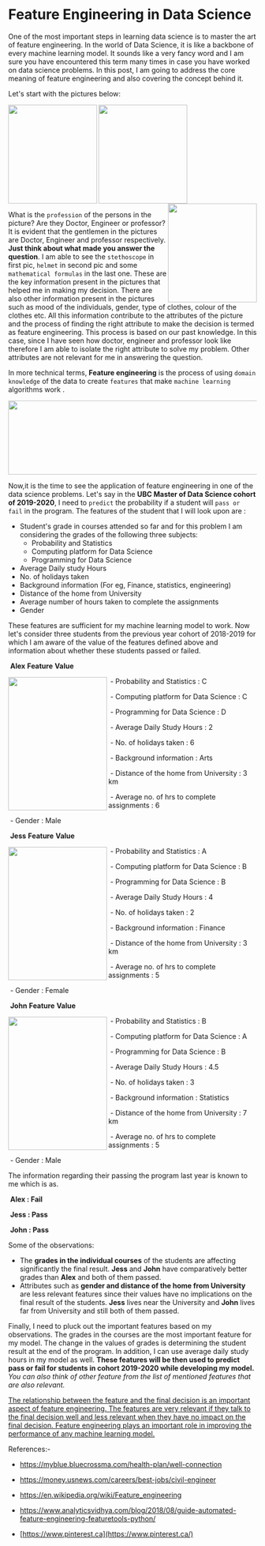 #  Feature Engineering in Data Science



One of the most important steps in learning data science is to master the art of feature engineering. In the world of Data Science, it is like a backbone of every machine learning model. It sounds like a very fancy word and I am sure you have encountered this term many times in case you have worked on data science problems. In this post, I am going to address the core meaning of feature engineering and also covering the concept behind it.

Let's start with the pictures below:

<img src="https://amank90.github.io/images//doctor.png" width="180" height="200" align="left"/><img src="https://amank90.github.io/images//engineer.jpg" width="180" height="200" align="middle"/> <img src="https://amank90.github.io/images//prof.jpg" width="180" height = 200 align="right"/>





What is the `profession` of the persons in the picture? Are they Doctor, Engineer or professor? It is evident that the gentlemen in the pictures are Doctor, Engineer and professor respectively.  **Just think about what made you answer the question**. I am able to see the `stethoscope` in first pic, `helmet` in second pic and some `mathematical formulas` in the last one.  These are the key information present in the pictures that helped me in making my decision.  There are also other information present in the pictures such as mood of the individuals, gender, type of clothes, colour of the clothes etc.  All this information contribute to the attributes of the picture and the process of finding the right attribute to make the decision is termed as feature engineering. This process is based on our past knowledge. In this case, since I have seen how doctor, engineer and professor look like therefore I am able to isolate the right attribute to solve my problem.  Other attributes are not relevant for me in answering the question.

In more technical terms, **Feature engineering**  is the process of using `domain knowledge` of the data to create `features` that make `machine learning` algorithms work .

<img src="https://amank90.github.io/images//feature1.jpg" width="600" height="150" align="middle"/>

Now,it is the time to see the application of feature engineering in one of the data science problems. Let's say in the **UBC Master of Data Science cohort of 2019-2020**, I need to `predict` the probability if a student will `pass or fail` in the program.  The features of the student that I will look upon are :

- Student's grade in courses attended so far and for this problem I am considering the grades of the following three subjects:
  - Probability and Statistics
  - Computing platform for Data Science
  - Programming for Data Science
- Average Daily study Hours
- No. of holidays taken
- Background information (For eg, Finance, statistics, engineering)
- Distance of the home from University
- Average number of hours taken to complete the assignments
- Gender

These features are sufficient for my machine learning model to work. Now let's consider three students from the previous year cohort of 2018-2019 for which I am aware of the value of the features defined above and information about whether these students passed or failed.



​                     **Alex**								         	**Feature**																	**Value**

​		- Probability and Statistics										:		C <img src="https://amank90.github.io/images//student1.jpg" width="200" height="270" align="left"/>

​		-  Computing platform for Data Science				:		C

​		-  Programming for Data Science							:		D			

​		-  Average Daily Study Hours						  	 	 	:		2	 	

​		-  No. of holidays taken											:		 6

​		-  Background information							   			:	Arts

​		-  Distance of the home from University				:		3 km				

​		-  Average no. of hrs to complete assignments	:		6

​														-  Gender																	 :		Male





​					**Jess**								         	**Feature**																		**Value**

​		- Probability and Statistics										:		A <img src="https://amank90.github.io/images//student2.jpg" width="200" height="270" align="left"/>

​		-  Computing platform for Data Science				:		B

​		-  Programming for Data Science							:		B			

​		-  Average Daily Study Hours						  	 		:		4

​		-  No. of holidays taken											 :		 2

​		-  Background information							   		 	:		Finance

​		-  Distance of the home from University				:		3 km				

​		-  Average no. of hrs to complete assignments	:		5

​														-  Gender																	 :		Female



​					**John**								         	**Feature**																	**Value**

​		- Probability and Statistics										:		B <img src="https://amank90.github.io/images//student3.jpg" width="200" height="270" align="left"/>

​		-  Computing platform for Data Science				:		A

​		-  Programming for Data Science							:		B			

​		-  Average Daily Study Hours						  	 		:		4.5

​		-  No. of holidays taken											:		 3

​		-  Background information							   			:	Statistics

​		-  Distance of the home from University				:		7 km				

​		-  Average no. of hrs to complete assignments	:		5

​														-  Gender																	 :		Male





The information regarding their passing the program last year is known to me which is as.

​																**Alex 	: 		Fail**

​																**Jess      :     Pass**

​																**John     :     Pass**



Some of the observations:

-  The **grades in the individual courses** of the students are affecting significantly the final result. **Jess** and **John** have comparatively better grades than **Alex** and both of them passed.
- Attributes such as **gender and distance of the home from University** are less relevant features since their values have no implications on the final result of the students. **Jess** lives near the University and  **John** lives far from University and still both of them passed. 

Finally, I need to pluck out the important features based on my observations. The grades in the courses are the most important feature for my model. The change in the values of grades is determining the student result at the end of the program. In addition, I can use average daily study hours in my model as well. **These features will be then used to predict pass or fail for students in cohort 2019-2020 while developing my model.**  *You can also think of other feature from the list of mentioned features that are also relevant.*

<u>The relationship between the feature and the final decision is an important aspect of feature engineering. The features are very relevant if they talk to the final decision well and less relevant when they have no impact on the final decision. Feature engineering plays an important role in improving the performance of any machine learning model.</u>



References:-

- https://myblue.bluecrossma.com/health-plan/well-connection

- https://money.usnews.com/careers/best-jobs/civil-engineer

- https://en.wikipedia.org/wiki/Feature_engineering

- https://www.analyticsvidhya.com/blog/2018/08/guide-automated-feature-engineering-featuretools-python/
- [https://www.pinterest.ca](https://www.pinterest.ca/)

